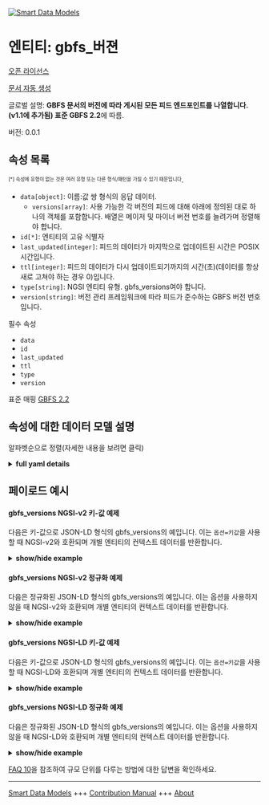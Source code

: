 <!-- 10-Header -->    
[![Smart Data Models](https://smartdatamodels.org/wp-content/uploads/2022/01/SmartDataModels_logo.png "Logo")](https://smartdatamodels.org)    
엔티티: gbfs_버젼    
============<!-- /10-Header -->    
<!-- 15-License -->    
[오픈 라이선스](https://github.com/smart-data-models//dataModel.GBFS/blob/master/gbfs_versions/LICENSE.md)    
[문서 자동 생성](https://docs.google.com/presentation/d/e/2PACX-1vTs-Ng5dIAwkg91oTTUdt8ua7woBXhPnwavZ0FxgR8BsAI_Ek3C5q97Nd94HS8KhP-r_quD4H0fgyt3/pub?start=false&loop=false&delayms=3000#slide=id.gb715ace035_0_60)    
<!-- /15-License -->    
<!-- 20-Description -->    
글로벌 설명: **GBFS 문서의 버전에 따라 게시된 모든 피드 엔드포인트를 나열합니다. (v1.1에 추가됨) 표준 GBFS 2.2**에 따름.    
버전: 0.0.1    
<!-- /20-Description -->    
<!-- 30-PropertiesList -->    
## 속성 목록    
<sup><sub>[*] 속성에 유형이 없는 것은 여러 유형 또는 다른 형식/패턴을 가질 수 있기 때문입니다</sub></sup>.    
- `data[object]`: 이름:값 쌍 형식의 응답 데이터.  	- `versions[array]`: 사용 가능한 각 버전의 피드에 대해 아래에 정의된 대로 하나의 객체를 포함합니다. 배열은 메이저 및 마이너 버전 번호를 늘려가며 정렬해야 합니다.      
- `id[*]`: 엔티티의 고유 식별자  - `last_updated[integer]`: 피드의 데이터가 마지막으로 업데이트된 시간은 POSIX 시간입니다.  - `ttl[integer]`: 피드의 데이터가 다시 업데이트되기까지의 시간(초)(데이터를 항상 새로 고쳐야 하는 경우 0)입니다.  - `type[string]`: NGSI 엔티티 유형. gbfs_versions여야 합니다.  - `version[string]`: 버전 관리 프레임워크에 따라 피드가 준수하는 GBFS 버전 번호입니다.  <!-- /30-PropertiesList -->    
<!-- 35-RequiredProperties -->    
필수 속성    
- `data`  - `id`  - `last_updated`  - `ttl`  - `type`  - `version`  <!-- /35-RequiredProperties -->    
<!-- 40-RequiredProperties -->    
표준 매핑 [GBFS 2.2](https://github.com/NABSA/gbfs/blob/v2.2/gbfs.md)    
<!-- /40-RequiredProperties -->    
<!-- 50-DataModelHeader -->    
## 속성에 대한 데이터 모델 설명    
알파벳순으로 정렬(자세한 내용을 보려면 클릭)    
<!-- /50-DataModelHeader -->    
<!-- 60-ModelYaml -->    
<details><summary><strong>full yaml details</strong></summary>      
```yaml    
gbfs_versions:      
  description: Lists all feed endpoints published according to version sof the GBFS documentation. (added in v1.1) According to the Standard GBFS 2.2      
  properties:      
    data:      
      additionalProperties: false      
      description: 'Response data in the form of name:value pairs.'      
      properties:      
        versions:      
          description: 'Contains one object, as defined below, for each of the available versions of a feed. The array must be sorted by increasing MAJOR and MINOR version number.'      
          items:      
            properties:      
              url:      
                description: URL of the corresponding gbfs.json endpoint      
                format: uri      
                type: string      
              version:      
                description: The semantic version of the feed in the form X.Y      
                enum:      
                  - 1.1-RC      
                  - 1.1      
                  - 2.0-RC      
                  - 2.0      
                  - 2.1-RC      
                  - 2.1-RC2      
                  - 2.1      
                  - 2.2      
                  - 3.0-RC      
                  - 3.0      
                type: string      
            required:      
              - version      
              - url      
            type: object      
          type: array      
      required:      
        - versions      
      type: object      
      x-ngsi:      
        type: Property      
    id:      
      anyOf:      
        - description: Identifier format of any NGSI entity      
          maxLength: 256      
          minLength: 1      
          pattern: ^[\w\-\.\{\}\$\+\*\[\]`|~^@!,:\\]+$      
          type: string      
          x-ngsi:      
            type: Property      
        - description: Identifier format of any NGSI entity      
          format: uri      
          type: string      
          x-ngsi:      
            type: Property      
      description: Unique identifier of the entity      
      x-ngsi:      
        type: Property      
    last_updated:      
      description: Last time the data in the feed was updated in POSIX time.      
      minimum: 1450155600      
      type: integer      
      x-ngsi:      
        type: Property      
    ttl:      
      description: Number of seconds before the data in the feed will be updated again (0 if the data should always be refreshed).      
      minimum: 0      
      type: integer      
      x-ngsi:      
        type: Property      
    type:      
      description: NGSI entity type. It has to be gbfs_versions      
      enum:      
        - gbfs_versions      
      type: string      
      x-ngsi:      
        type: Property      
    version:      
      description: 'GBFS version number to which the feed conforms, according to the versioning framework.'      
      enum:      
        - 1.1-RC      
        - 1.1      
        - 2.0-RC      
        - 2.0      
        - 2.1-RC      
        - 2.1      
        - 2.2      
        - 3.0-RC      
        - 3.0      
      type: string      
      x-ngsi:      
        type: Property      
  required:      
    - data      
    - id      
    - last_updated      
    - ttl      
    - type      
    - version      
  type: object      
  x-derived-from: https://github.com/NABSA/gbfs/blob/v2.2/gbfs.md      
  x-disclaimer: 'Redistribution and use in source and binary forms, with or without modification, are permitted  provided that the license conditions are met. Copyleft (c) 2022 Contributors to Smart Data Models Program'      
  x-license-url: https://github.com/smart-data-models/dataModel.GBFS/blob/master/gbfs_versions/LICENSE.md      
  x-model-schema: https://smart-data-models.github.io/dataModel.GBFS/gbfs_versions/schema.json      
  x-model-tags: GBFS      
  x-version: 0.0.1      
```    
</details>      
<!-- /60-ModelYaml -->    
<!-- 70-MiddleNotes -->    
<!-- /70-MiddleNotes -->    
<!-- 80-Examples -->    
## 페이로드 예시    
#### gbfs_versions NGSI-v2 키-값 예제    
다음은 키-값으로 JSON-LD 형식의 gbfs_versions의 예입니다. 이는 `옵션=키값`을 사용할 때 NGSI-v2와 호환되며 개별 엔티티의 컨텍스트 데이터를 반환합니다.    
<details><summary><strong>show/hide example</strong></summary>      
```json  
{  
  "id": "urn:ngsi-ld:gbfs_versions:id:BZXQ:05985472",  
  "type": "gbfs_versions",  
  "last_updated": 1450156427,  
  "ttl": 576,  
  "version": "2.0",  
  "data": {  
    "versions": [  
      {  
        "version": "3.0-RC",  
        "url": "urn:ngsi-ld:gbfs_versions:url:OOKT:50451777"  
      },  
      {  
        "version": "1.1-RC",  
        "url": "urn:ngsi-ld:gbfs_versions:url:ZPWS:72960398"  
      }  
    ]  
  }  
}  
```  
</details>    
#### gbfs_versions NGSI-v2 정규화 예제    
다음은 정규화된 JSON-LD 형식의 gbfs_versions의 예입니다. 이는 옵션을 사용하지 않을 때 NGSI-v2와 호환되며 개별 엔티티의 컨텍스트 데이터를 반환합니다.    
<details><summary><strong>show/hide example</strong></summary>      
```json  
{  
  "id": "urn:ngsi-ld:gbfs_versions:id:BZXQ:05985472",  
  "type": "gbfs_versions",  
  "last_updated": {  
    "type": "Number",  
    "value": 1450156427  
  },  
  "ttl": {  
    "type": "Number",  
    "value": 576  
  },  
  "version": {  
    "type": "Text",  
    "value": "2.0"  
  },  
  "data": {  
    "type": "StructuredValue",  
    "value": {  
      "versions": [  
        {  
          "version": "3.0-RC",  
          "url": "urn:ngsi-ld:gbfs_versions:url:OOKT:50451777"  
        },  
        {  
          "version": "1.1-RC",  
          "url": "urn:ngsi-ld:gbfs_versions:url:ZPWS:72960398"  
        }  
      ]  
    }  
  }  
}  
```  
</details>    
#### gbfs_versions NGSI-LD 키-값 예제    
다음은 키-값으로 JSON-LD 형식의 gbfs_versions의 예입니다. 이는 `옵션=키값`을 사용할 때 NGSI-LD와 호환되며 개별 엔티티의 컨텍스트 데이터를 반환합니다.    
<details><summary><strong>show/hide example</strong></summary>      
```json  
{  
  "id": "urn:ngsi-ld:gbfs_versions:id:BZXQ:05985472",  
  "type": "gbfs_versions",  
  "last_updated": 1450156427,  
  "ttl": 576,  
  "version": "2.0",  
  "data": {  
    "versions": [  
      {  
        "version": "3.0-RC",  
        "url": "urn:ngsi-ld:gbfs_versions:url:OOKT:50451777"  
      },  
      {  
        "version": "1.1-RC",  
        "url": "urn:ngsi-ld:gbfs_versions:url:ZPWS:72960398"  
      }  
    ]  
  },  
  "@context": [  
    "https://smartdatamodels.org/context.jsonld",  
    "https://raw.githubusercontent.com/smart-data-models/dataModel.GBFS/master/context.jsonld"  
  ]  
}  
```  
</details>    
#### gbfs_versions NGSI-LD 정규화 예제    
다음은 정규화된 JSON-LD 형식의 gbfs_versions의 예입니다. 이는 옵션을 사용하지 않을 때 NGSI-LD와 호환되며 개별 엔티티의 컨텍스트 데이터를 반환합니다.    
<details><summary><strong>show/hide example</strong></summary>      
```json  
{  
    "id": "urn:ngsi-ld:gbfs_versions:id:BZXQ:05985472",  
    "type": "gbfs_versions",  
    "last_updated": {  
        "type": "Property",  
        "value": 1450156427  
    },  
    "ttl": {  
        "type": "Property",  
        "value": 576  
    },  
    "version": {  
        "type": "Property",  
        "value": "2.0"  
    },  
    "data": {  
        "type": "Property",  
        "value": {  
            "versions": [  
                {  
                    "version": "3.0-RC",  
                    "url": "urn:ngsi-ld:gbfs_versions:url:OOKT:50451777"  
                },  
                {  
                    "version": "1.1-RC",  
                    "url": "urn:ngsi-ld:gbfs_versions:url:ZPWS:72960398"  
                }  
            ]  
        }  
    },  
    "@context": [  
        "https://smartdatamodels.org/context.jsonld",  
        "https://raw.githubusercontent.com/smart-data-models/dataModel.GBFS/master/context.jsonld"  
    ]  
}  
```  
</details><!-- /80-Examples -->    
<!-- 90-FooterNotes -->    
<!-- /90-FooterNotes -->    
<!-- 95-Units -->    
[FAQ 10](https://smartdatamodels.org/index.php/faqs/)을 참조하여 규모 단위를 다루는 방법에 대한 답변을 확인하세요.    
<!-- /95-Units -->    
<!-- 97-LastFooter -->    
---    
[Smart Data Models](https://smartdatamodels.org) +++ [Contribution Manual](https://bit.ly/contribution_manual) +++ [About](https://bit.ly/Introduction_SDM)<!-- /97-LastFooter -->    
